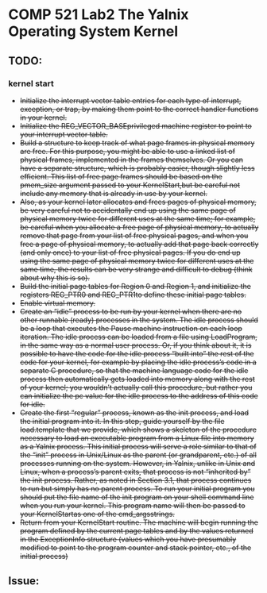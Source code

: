 # COMP 521 Lab2  The Yalnix Operating System Kernel
## TODO:
### kernel start
 - <del>Initialize the interrupt vector table entries for each type of interrupt, exception, or trap, by making 
 them point to the correct handler functions in your kernel.<del>
 - <del>Initialize the REG_VECTOR_BASEprivileged machine register to point to your interrupt vector table.<del>
 - <del>Build a structure to keep track of what page frames in physical memory are free. For this purpose,
 you might be able to use a linked list of physical frames, implemented in the frames themselves. Or
 you can have a separate structure, which is probably easier, though slightly less efficient. This list of
 free page frames should be based on the pmem_size argument passed to your KernelStart,but
 be careful not include any memory that is already in use by your kernel.<del>
 - <del>Also, as your kernel later allocates and frees pages of physical memory, be very careful not to accidentally
 end up using the same page of physical memory twice for different uses at the same time; for
 example, be careful when you allocate a free page of physical memory, to actually remove that page
 from your list of free physical pages, and when you free a page of physical memory, to actually add
 that page back correctly (and only once) to your list of free physical pages. If you do end up using
 the same page of physical memory twice for different uses at the same time, the results can be very
 strange and difficult to debug (think about why this is so).
 - <del>Build the initial page tables for Region 0 and Region 1, and initialize the registers REG_PTR0 and
 REG_PTR1to define these initial page tables.<del>
 - <del>Enable virtual memory.<del>
 - <del>Create an “idle” process to be run by your kernel when there are no other runnable (ready) processes
 in the system. The idle process should be a loop that executes the Pause machine instruction on each
 loop iteration. The idle process can be loaded from a file using LoadProgram, in the same way as
 a normal user process. Or, if you think about it, it is possible to have the code for the idle process
 “built into” the rest of the code for your kernel, for example by placing the idle process’s code in a
 separate C procedure, so that the machine language code for the idle process then automatically gets
 loaded into memory along with the rest of your kernel; you wouldn’t actually call this procedure, but
 rather you can initialize the pc value for the idle process to the address of this code for idle.<del>
 - <del>Create the first “regular” process, known as the init process, and load the initial program into it. In
 this step, guide yourself by the file load.template that we provide, which shows a skeleton of
 the procedure necessary to load an executable program from a Linux file into memory as a Yalnix
 process. This initial process will serve a role similar to that of the “init” process in Unix/Linux as
 the parent (or grandparent, etc.) of all processes running on the system. However, in Yalnix, unlike
 in Unix and Linux, when a process’s parent exits, that process is not “inherited by” the init process.
 Rather, as noted in Section 3.1, that process continues to run but simply has no parent process. To
 run your initial program you should put the file name of the init program on your shell command line
 when you run your kernel. This program name will then be passed to your KernelStartas one of
 the cmd_argsstrings.<del>
 - <del>Return from your KernelStart routine. The machine will begin running the program defined by
 the current page tables and by the values returned in the ExceptionInfo structure (values which
 you have presumably modified to point to the program counter and stack pointer, etc., of the initial
 process)<del>
## Issue:
